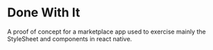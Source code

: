 # Done With It

A proof of concept for a marketplace app used to exercise mainly the StyleSheet and components in react native.
